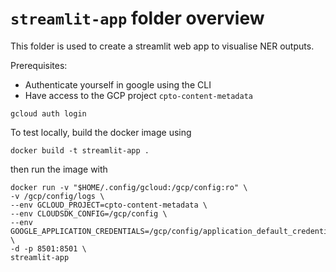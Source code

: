 # `streamlit-app` folder overview

This folder is used to create a streamlit web app to visualise NER outputs.

Prerequisites:
- Authenticate yourself in google using the CLI
- Have access to the GCP project `cpto-content-metadata`
```
gcloud auth login
```

To test locally, build the docker image using

```
docker build -t streamlit-app .
```

then run the image with

```
docker run -v "$HOME/.config/gcloud:/gcp/config:ro" \
-v /gcp/config/logs \
--env GCLOUD_PROJECT=cpto-content-metadata \
--env CLOUDSDK_CONFIG=/gcp/config \
--env GOOGLE_APPLICATION_CREDENTIALS=/gcp/config/application_default_credentials.json \
-d -p 8501:8501 \
streamlit-app
```
